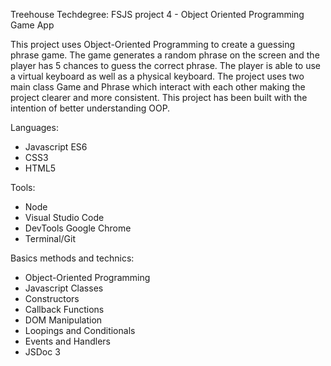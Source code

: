 Treehouse Techdegree: FSJS project 4 - Object Oriented Programming Game App

This project uses Object-Oriented Programming to create a guessing phrase game. The game generates a random phrase on the screen and the player has 5 chances to guess the correct phrase. The player is able to use a virtual keyboard as well as a physical keyboard. The project uses two main class Game and Phrase which interact with each other making the project clearer and more consistent. This project has been built with the intention of better understanding OOP.

Languages:
- Javascript ES6
- CSS3
- HTML5

Tools:
- Node
- Visual Studio Code
- DevTools Google Chrome
- Terminal/Git

Basics methods and technics:
- Object-Oriented Programming 
- Javascript Classes 
- Constructors
- Callback Functions
- DOM Manipulation
- Loopings and Conditionals
- Events and Handlers
- JSDoc 3
